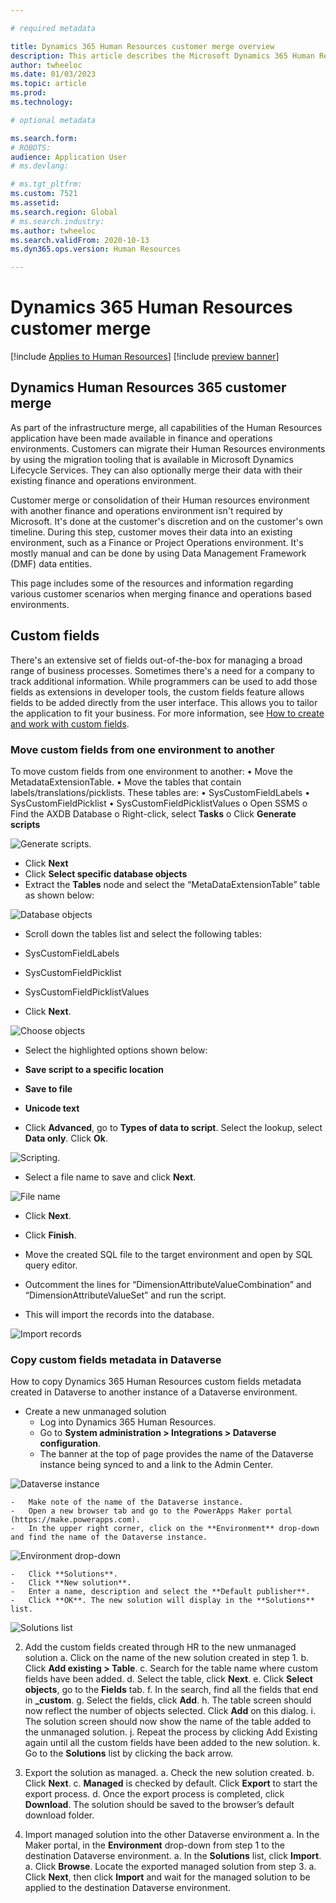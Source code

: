 ```yaml
---

# required metadata

title: Dynamics 365 Human Resources customer merge overview
description: This article describes the Microsoft Dynamics 365 Human Resources customer merge.
author: twheeloc
ms.date: 01/03/2023
ms.topic: article
ms.prod: 
ms.technology: 

# optional metadata

ms.search.form: 
# ROBOTS: 
audience: Application User
# ms.devlang: 

# ms.tgt_pltfrm: 
ms.custom: 7521
ms.assetid: 
ms.search.region: Global
# ms.search.industry: 
ms.author: twheeloc
ms.search.validFrom: 2020-10-13
ms.dyn365.ops.version: Human Resources

---
```

# Dynamics 365 Human Resources customer merge 

[!include [Applies to Human Resources](../includes/applies-to-hr.md)]
[!include [preview banner](../includes/preview-banner.md)]

## Dynamics Human Resources 365 customer merge

As part of the infrastructure merge, all capabilities of the Human Resources application have been made available in finance and operations environments. Customers can migrate their Human Resources environments by using the migration tooling that is available in Microsoft Dynamics Lifecycle Services. They can also optionally merge their data with their existing finance and operations environment.

Customer merge or consolidation of their Human resources environment with another finance and operations environment isn't required by Microsoft. It's done at the customer's discretion and on the customer's own timeline. During this step, customer moves their data into an existing environment, such as a Finance or Project Operations environment. It's mostly manual and can be done by using Data Management Framework (DMF) data entities.

This page includes some of the resources and information regarding various customer scenarios when merging finance and operations based environments. 

## Custom fields
There's an extensive set of fields out-of-the-box for managing a broad range of business processes. Sometimes there's a need for a company to track additional information. While programmers can be used to add those fields as extensions in developer tools, the custom fields feature allows fields to be added directly from the user interface. This allows you to tailor the application to fit your business. For more information, see [How to create and work with custom fields](../../fin-ops/get-started/user-defined-fields.md). 

### Move custom fields from one environment to another
To move custom fields from one environment to another: 
•	Move the MetadataExtensionTable.
•	Move the tables that contain labels/translations/picklists. These tables are:
  •	SysCustomFieldLabels
  • SysCustomFieldPicklist
  • SysCustomFieldPicklistValues
      o	Open SSMS
      o	Find the AXDB Database
      o	Right-click, select **Tasks**
      o	Click **Generate scripts**
      
      
![Generate scripts.](media/Generate-scripts-1.png)
     
 - Click **Next**
 - Click **Select specific database objects**
 - Extract the **Tables** node and select the “MetaDataExtensionTable” table as shown below:

![Database objects](media/database-objects3.png)

 - Scroll down the tables list and select the following tables:  
  - SysCustomFieldLabels 
  - SysCustomFieldPicklist 
  - SysCustomFieldPicklistValues 
  
  
 - Click **Next**.

![Choose objects](media/choose-objects4.png)

 - Select the highlighted options shown below: 
  - **Save script to a specific location** 
  - **Save to file** 
  - **Unicode text**

 - Click **Advanced**, go to **Types of data to script**. Select the lookup, select **Data only**. Click **Ok**.

![Scripting.](media/set-scripting5.png)

 - Select a file name to save and click **Next**.

![File name](media/file-name6.png)

 - Click **Next**.
 - Click **Finish**.


 - Move the created SQL file to the target environment and open by SQL query editor.

 - Outcomment the lines for “DimensionAttributeValueCombination” and “DimensionAttributeValueSet” and run the script. 
 - This will import the records into the database.

![Import records](media/record-import7.png)

### Copy custom fields metadata in Dataverse

How to copy Dynamics 365 Human Resources custom fields metadata created in Dataverse to another instance of a Dataverse environment.

 - Create a new unmanaged solution
    -   Log into Dynamics 365 Human Resources.
    -   Go to **System administration > Integrations > Dataverse configuration**.
    -   The banner at the top of page provides the name of the Dataverse instance being synced to and a link to the Admin Center. 

![Dataverse instance](media/dataverse-integration8.png)

    -   Make note of the name of the Dataverse instance.
    -   Open a new browser tab and go to the PowerApps Maker portal (https://make.powerapps.com).
    -   In the upper right corner, click on the **Environment** drop-down and find the name of the Dataverse instance.

![Environment drop-down](media/environment-name10.png)


    -   Click **Solutions**.
    -   Click **New solution**.
    -   Enter a name, description and select the **Default publisher**. 
    -   Click **OK**. The new solution will display in the **Solutions** list.

![Solutions list](media/solutions-list11.png)


2.	Add the custom fields created through HR to the new unmanaged solution
    a.   Click on the name of the new solution created in step 1.
    b.   Click **Add existing > Table**.
    c.   Search for the table name where custom fields have been added. 
    d.   Select the table, click **Next**.
    e.   Click **Select objects**, go to the **Fields** tab.
    f.   In the search, find all the fields that end in **_custom**. 
    g.   Select the fields, click **Add**. 
    h.   The table screen should now reflect the number of objects selected. Click **Add** on this dialog.
    i.   The solution screen should now show the name of the table added to the unmanaged solution.
    j.   Repeat the process by clicking Add Existing again until all the custom fields have been added to the new solution.
    k.   Go to the **Solutions** list by clicking the back arrow.
    
    
3.	Export the solution as managed.
    a.   Check the new solution created.
    b.   Click **Next**.
    c.   **Managed** is checked by default. Click **Export** to start the export process.
    d.   Once the export process is completed, click **Download**. The solution should be saved to the browser’s default download folder.

4.	Import managed solution into the other Dataverse environment
    a.   In the Maker portal, in the **Environment** drop-down from step 1 to the destination Dataverse environment.
    a.   In the **Solutions** list, click **Import**.
    a.   Click **Browse**. Locate the exported managed solution from step 3.
    a.   Click **Next**, then click **Import** and wait for the managed solution to be applied to the destination Dataverse environment.







